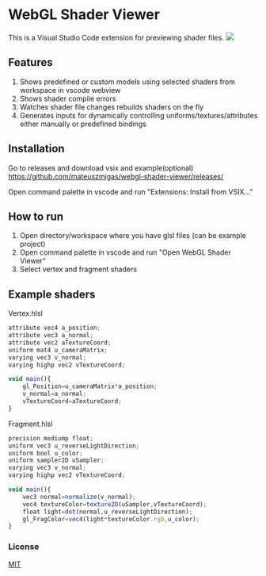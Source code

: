# WebGL Shader Viewer

This is a Visual Studio Code extension for previewing shader files.
![](https://github.com/mateuszmigas/webgl-shader-viewer/blob/main/docs/images/presentation.gif)

## Features

1. Shows predefined or custom models using selected shaders from workspace in vscode webview
2. Shows shader compile errors
3. Watches shader file changes rebuilds shaders on the fly
4. Generates inputs for dynamically controlling uniforms/textures/attributes either manually or predefined bindings

## Installation
Go to releases and download vsix and example(optional)
https://github.com/mateuszmigas/webgl-shader-viewer/releases/

Open command palette in vscode and run "Extensions: Install from VSIX..."

## How to run
1. Open directory/workspace where you have glsl files (can be example project)
2. Open command palette in vscode and run "Open WebGL Shader Viewer"
3. Select vertex and fragment shaders

## Example shaders

Vertex.hlsl
```js
attribute vec4 a_position;
attribute vec3 a_normal;
attribute vec2 aTextureCoord;
uniform mat4 u_cameraMatrix;
varying vec3 v_normal;
varying highp vec2 vTextureCoord;

void main(){
    gl_Position=u_cameraMatrix*a_position;
    v_normal=a_normal;
    vTextureCoord=aTextureCoord;
}
```

Fragment.hlsl
```js
precision mediump float;
uniform vec3 u_reverseLightDirection;
uniform bool u_color;
uniform sampler2D uSampler;
varying vec3 v_normal;
varying highp vec2 vTextureCoord;

void main(){
    vec3 normal=normalize(v_normal);
    vec4 textureColor=texture2D(uSampler,vTextureCoord);
    float light=dot(normal,u_reverseLightDirection);
    gl_FragColor=vec4(light*textureColor.rgb,u_color);
}
```

### License

[MIT](https://choosealicense.com/licenses/mit/)
